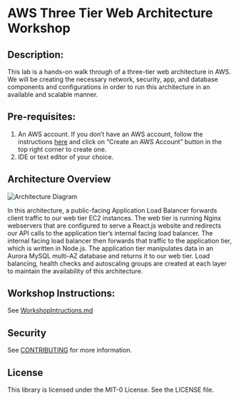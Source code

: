 # AWS Three Tier Web Architecture Workshop

## Description: 
This lab is a hands-on walk through of a three-tier web architecture in AWS. We will be creating the necessary network, security, app, and database components and configurations in order to run this architecture in an available and scalable manner.

## Pre-requisites:
1. An AWS account. If you don’t have an AWS account, follow the instructions [here](https://aws.amazon.com/console/) and
click on “Create an AWS Account” button in the top right corner to create one.
1. IDE or text editor of your choice.

## Architecture Overview
![Architecture Diagram](https://github.com/aws-samples/aws-three-tier-web-architecture-workshop/blob/main/web-tier/src/assets/3TierArch.png)

In this architecture, a public-facing Application Load Balancer forwards client traffic to our web tier EC2 instances. The web tier is running Nginx webservers that are configured to serve a React.js website and redirects our API calls to the application tier’s internal facing load balancer. The internal facing load balancer then forwards that traffic to the application tier, which is written in Node.js. The application tier manipulates data in an Aurora MySQL multi-AZ database and returns it to our web tier. Load balancing, health checks and autoscaling groups are created at each layer to maintain the availability of this architecture.

## Workshop Instructions:

See [WorkshopIntructions.md](WorkshopInstructions.md)


## Security

See [CONTRIBUTING](CONTRIBUTING.md#security-issue-notifications) for more information.

## License

This library is licensed under the MIT-0 License. See the LICENSE file.

